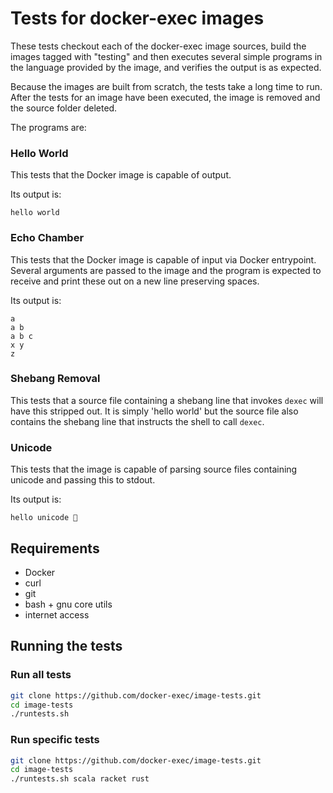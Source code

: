 # Tests for docker-exec images

These tests checkout each of the docker-exec image sources, build the images tagged with "testing" and then executes several simple programs in the language provided by the image, and verifies the output is as expected.

Because the images are built from scratch, the tests take a long time to run. After the tests for an image have been executed, the image is removed and the source folder deleted.

The programs are:

### Hello World

This tests that the Docker image is capable of output.

Its output is:

```
hello world
```

### Echo Chamber

This tests that the Docker image is capable of input via Docker entrypoint. Several arguments are passed to the image and the program is expected to receive and print these out on a new line preserving spaces.

Its output is:

```
a
a b
a b c
x y
z
```

### Shebang Removal

This tests that a source file containing a shebang line that invokes ```dexec``` will have this stripped out. It is simply 'hello world' but the source file also contains the shebang line that instructs the shell to call ```dexec```.

### Unicode

This tests that the image is capable of parsing source files containing unicode and passing this to stdout.

Its output is:

```
hello unicode 👾
```

## Requirements

* Docker
* curl
* git
* bash + gnu core utils
* internet access

## Running the tests

### Run all tests

```sh
git clone https://github.com/docker-exec/image-tests.git
cd image-tests
./runtests.sh
```

### Run specific tests

```sh
git clone https://github.com/docker-exec/image-tests.git
cd image-tests
./runtests.sh scala racket rust
```
